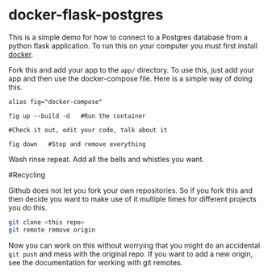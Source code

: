 # docker-flask-postgres

This is a simple demo for how to connect to a Postgres database from a python flask application. To run this on your computer you must first install [docker](https://docs.docker.com/engine/installation/).

Fork this and add your app to the `app/` directory. To use this, just add your app and then use the docker-compose file. Here is a simple way of doing this.

```
alias fig="docker-compose"

fig up --build -d   #Run the container

#Check it out, edit your code, talk about it

fig down   #Stop and remove everything
```

Wash rinse repeat. Add all the bells and whistles you want.

#Recycling

Github does not let you fork your own repositories. So if you fork this and then decide you want to make use of it multiple times for different projects you do this.

```bash
git clone <this repo>
git remote remove origin
```

Now you can work on this without worrying that you might do an accidental `git push` and mess with the original repo. If you want to add a new origin, see the documentation for working with git remotes.

